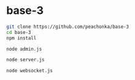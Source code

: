 # base-3
```bash
git clone https://github.com/peachonka/base-3
cd base-3
npm install
```

```bash
node admin.js
```

```bash
node server.js
```

```bash
node websocket.js
```
